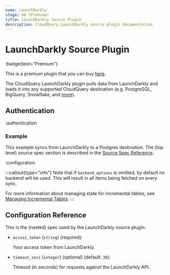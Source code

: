 ```yaml
---
name: LaunchDarkly
stage: GA (Premium)
title: LaunchDarkly Source Plugin
description: CloudQuery LaunchDarkly source plugin documentation
---
```

# LaunchDarkly Source Plugin

:badge{text="Premium"}

This is a premium plugin that you can buy [here](/integrations/launchdarkly).

The CloudQuery LaunchDarkly plugin pulls data from LaunchDarkly and loads it into any supported CloudQuery destination (e.g. PostgreSQL, BigQuery, Snowflake, and [more](/docs/plugins/destinations/overview)).

## Authentication

:authentication

### Example

This example syncs from LaunchDarkly to a Postgres destination. The (top level) source spec section is described in the [Source Spec Reference](/docs/reference/source-spec).

:configuration

:::callout{type="info"}
Note that if `backend_options` is omitted, by default no backend will be used.
This will result in all items being fetched on every sync.

For more information about managing state for incremental tables, see [Managing Incremental Tables](/docs/advanced-topics/managing-incremental-tables).
:::

## Configuration Reference

This is the (nested) spec used by the LaunchDarkly source plugin:

- `access_token` (`string`) (required):

  Your access token from LaunchDarkly.
- `timeout_secs` (`integer`) (optional) (default: `30`):

  Timeout (in seconds) for requests against the LaunchDarkly API.
